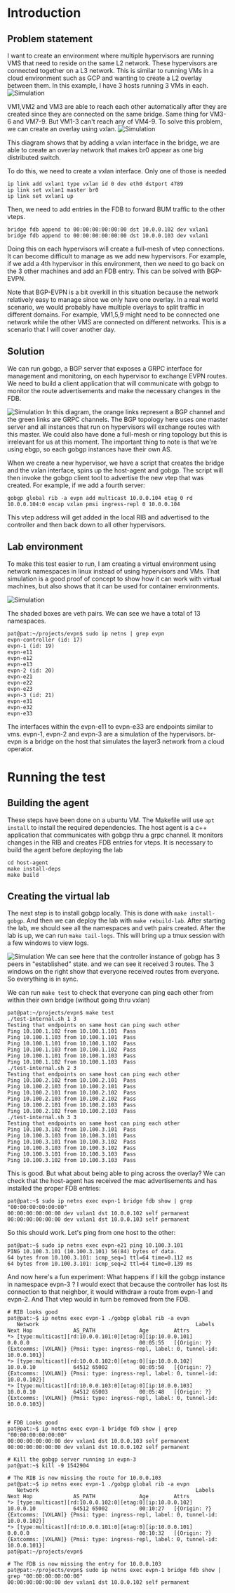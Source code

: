 # Introduction
## Problem statement
I want to create an environment where multiple hypervisors are running VMS that need to reside on the same L2 network. These hypervisors are connected 
together on a L3 network. This is similar to running VMs in a cloud environment such as GCP and wanting to create a L2 overlay between them. In this example, I have 3 hosts running 3 VMs in each.
![](vms.png "Simulation")

VM1,VM2 and VM3 are able to reach each other automatically after they are created since they are connected on the same bridge. Same thing for VM3-6 and VM7-9. But VM1-3 can't reach any of VM4-9. To solve this problem, we can create an overlay using vxlan.
![](vmsvxlan.png "Simulation")

This diagram shows that by adding a vxlan interface in the bridge, we are able to create an overlay network that makes br0 appear as one big distributed switch.

To do this, we need to create a vxlan interface. Only one of those is needed
```
ip link add vxlan1 type vxlan id 0 dev eth0 dstport 4789
ip link set vxlan1 master br0
ip link set vxlan1 up
```

Then, we need to add entries in the FDB to forward BUM traffic to the other vteps.
```
bridge fdb append to 00:00:00:00:00:00 dst 10.0.0.102 dev vxlan1
bridge fdb append to 00:00:00:00:00:00 dst 10.0.0.103 dev vxlan1
```
Doing this on each hypervisors will create a full-mesh of vtep connections. It can become difficult to manage as we add new hypervisors. For example, if we add a 4th hypervisor in this environment, then we need to go back on the 3 other machines and add an FDB entry. This can be solved with BGP-EVPN.

Note that BGP-EVPN is a bit overkill in this situation because the network relatively easy to manage since we only have one overlay. In a real world scenario, we would probably have multiple overlays to split traffic in different domains. For example, VM1,5,9 might need to be connected one network while the other VMS are connected on different networks. This is a scenario that I will cover another day.

## Solution
We can run gobgp, a BGP server that exposes a GRPC interface for management and monitoring, on each hypervisor to exchange EVPN routes. We need to build a client application that will communicate with gobgp to monitor the route advertisements and make the necessary changes in the FDB.

![](gobgp.png "Simulation")
In this diagram, the orange links represent a BGP channel and the green links are GRPC channels. The BGP topology here uses one master server and all instances that run on hypervisors will exchange routes with this master. We could also have done a full-mesh or ring topology but this is irrelevant for us at this moment. The important thing to note is that we're using ebgp, so each gobgp instances have their own AS.

When we create a new hypervisor, we have a script that creates the bridge and the vxlan interface, spins up the host-agent and gobgp. The script will then invoke the gobgp client tool to advertise the new vtep that was created. For example, if we add a fourth server:
```
gobgp global rib -a evpn add multicast 10.0.0.104 etag 0 rd 10.0.0.104:0 encap vxlan pmsi ingress-repl 0 10.0.0.104
```
This vtep address will get added in the local RIB and advertised to the controller and then back down to all other hypervisors.

## Lab environment
To make this test easier to run, I am creating a virtual environment using network namespaces in linux instead of using hypervisors and VMs. That simulation is a good proof of concept to show how it can work with virtual machines, but also shows that it can be used for container environments.


![](namespaces.png "Simulation")

The shaded boxes are veth pairs. We can see we have a total of 13 namespaces. 

```
pat@pat:~/projects/evpn$ sudo ip netns | grep evpn
evpn-controller (id: 17)
evpn-1 (id: 19)
evpn-e11
evpn-e12
evpn-e13
evpn-2 (id: 20)
evpn-e21
evpn-e22
evpn-e23
evpn-3 (id: 21)
evpn-e31
evpn-e32
evpn-e33
```

The interfaces within the evpn-e11 to evpn-e33 are endpoints similar to vms. evpn-1, evpn-2 and evpn-3 are a simulation of the hypervisors. br-evpn is a bridge on the host that simulates the layer3 network from a cloud operator.

# Running the test
## Building the agent
These steps have been done on a ubuntu VM. The Makefile will use `apt install` to install the required dependencies. The host agent is a c++ application
that communicates with gobgp thru a grpc channel. It monitors changes in the RIB and creates FDB entries for vteps. It is necessary to build the agent before deploying the lab
```
cd host-agent
make install-deps
make build
```

## Creating the virtual lab
The next step is to install gobgp locally. This is done with `make install-gobgp`.
And then we can deploy the lab with `make rebuild-lab`. After starting the lab, we should see all the namespaces and veth pairs created. After the lab is up, we can run `make tail-logs`. This will bring up a tmux session with a few windows to view logs.

![](logs1.png "Simulation")
We can see here that the controller instance of gobgp has 3 peers in "established" state. and we can see it received 3 routes. The 3 windows on the right show that everyone received routes from everyone. So everything is in sync.

We can run `make test` to check that everyone can ping each other from within their own bridge (without going thru vxlan)
```
pat@pat:~/projects/evpn$ make test
./test-internal.sh 1 3 
Testing that endpoints on same host can ping each other
Ping 10.100.1.102 from 10.100.1.101  Pass
Ping 10.100.1.103 from 10.100.1.101  Pass
Ping 10.100.1.101 from 10.100.1.102  Pass
Ping 10.100.1.103 from 10.100.1.102  Pass
Ping 10.100.1.101 from 10.100.1.103  Pass
Ping 10.100.1.102 from 10.100.1.103  Pass
./test-internal.sh 2 3 
Testing that endpoints on same host can ping each other
Ping 10.100.2.102 from 10.100.2.101  Pass
Ping 10.100.2.103 from 10.100.2.101  Pass
Ping 10.100.2.101 from 10.100.2.102  Pass
Ping 10.100.2.103 from 10.100.2.102  Pass
Ping 10.100.2.101 from 10.100.2.103  Pass
Ping 10.100.2.102 from 10.100.2.103  Pass
./test-internal.sh 3 3 
Testing that endpoints on same host can ping each other
Ping 10.100.3.102 from 10.100.3.101  Pass
Ping 10.100.3.103 from 10.100.3.101  Pass
Ping 10.100.3.101 from 10.100.3.102  Pass
Ping 10.100.3.103 from 10.100.3.102  Pass
Ping 10.100.3.101 from 10.100.3.103  Pass
Ping 10.100.3.102 from 10.100.3.103  Pass
```

This is good. But what about being able to ping across the overlay? We can check that the host-agent has received the mac advertisements and has installed the proper FDB entries:
```
pat@pat:~$ sudo ip netns exec evpn-1 bridge fdb show | grep "00:00:00:00:00:00"
00:00:00:00:00:00 dev vxlan1 dst 10.0.0.102 self permanent
00:00:00:00:00:00 dev vxlan1 dst 10.0.0.103 self permanent
```

So this should work. Let's ping from one host to the other:
```
pat@pat:~$ sudo ip netns exec evpn-e21 ping 10.100.3.101
PING 10.100.3.101 (10.100.3.101) 56(84) bytes of data.
64 bytes from 10.100.3.101: icmp_seq=1 ttl=64 time=0.112 ms
64 bytes from 10.100.3.101: icmp_seq=2 ttl=64 time=0.139 ms
```

And now here's a fun experiment: What happens if I kill the gobgp instance in namespace evpn-3 ? I would exect that because the controller has lost its connection to that neighbor, it would withdraw a route from evpn-1 and evpn-2. And That vtep would in turn be removed from the FDB.

```
# RIB looks good
pat@pat:~$ ip netns exec evpn-1 ./gobgp global rib -a evpn
   Network                                                  Labels     Next Hop             AS_PATH              Age        Attrs
*> [type:multicast][rd:10.0.0.101:0][etag:0][ip:10.0.0.101]            0.0.0.0                                   00:05:55   [{Origin: ?} {Extcomms: [VXLAN]} {Pmsi: type: ingress-repl, label: 0, tunnel-id: 10.0.0.101}]
*> [type:multicast][rd:10.0.0.102:0][etag:0][ip:10.0.0.102]            10.0.0.10            64512 65002          00:05:50   [{Origin: ?} {Extcomms: [VXLAN]} {Pmsi: type: ingress-repl, label: 0, tunnel-id: 10.0.0.102}]
*> [type:multicast][rd:10.0.0.103:0][etag:0][ip:10.0.0.103]            10.0.0.10            64512 65003          00:05:48   [{Origin: ?} {Extcomms: [VXLAN]} {Pmsi: type: ingress-repl, label: 0, tunnel-id: 10.0.0.103}]


# FDB Looks good
pat@pat:~$ ip netns exec evpn-1 bridge fdb show | grep "00:00:00:00:00:00"
00:00:00:00:00:00 dev vxlan1 dst 10.0.0.103 self permanent
00:00:00:00:00:00 dev vxlan1 dst 10.0.0.102 self permanent

# Kill the gobgp server running in evpn-3
pat@pat:~$ kill -9 1542904 

# The RIB is now missing the route for 10.0.0.103
pat@pat:~$ ip netns exec evpn-1 ./gobgp global rib -a evpn
   Network                                                  Labels     Next Hop             AS_PATH              Age        Attrs
*> [type:multicast][rd:10.0.0.102:0][etag:0][ip:10.0.0.102]            10.0.0.10            64512 65002          00:10:27   [{Origin: ?} {Extcomms: [VXLAN]} {Pmsi: type: ingress-repl, label: 0, tunnel-id: 10.0.0.102}]
*> [type:multicast][rd:10.0.0.101:0][etag:0][ip:10.0.0.101]            0.0.0.0                                   00:10:32   [{Origin: ?} {Extcomms: [VXLAN]} {Pmsi: type: ingress-repl, label: 0, tunnel-id: 10.0.0.101}]
pat@pat:~/projects/evpn$ 

# The FDB is now missing the entry for 10.0.0.103
pat@pat:~/projects/evpn$ sudo ip netns exec evpn-1 bridge fdb show | grep "00:00:00:00:00:00"
00:00:00:00:00:00 dev vxlan1 dst 10.0.0.102 self permanent

```









